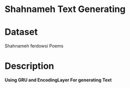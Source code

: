 # Shahnameh Text Generating

# Dataset
Shahnameh ferdowsi Poems 

# Description
**Using GRU and EncodingLayer For generating Text**
